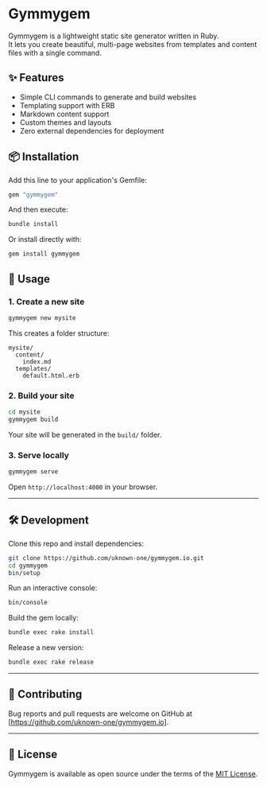 # Gymmygem

Gymmygem is a lightweight static site generator written in Ruby.  
It lets you create beautiful, multi-page websites from templates and content files with a single command.

## ✨ Features

- Simple CLI commands to generate and build websites
- Templating support with ERB
- Markdown content support
- Custom themes and layouts
- Zero external dependencies for deployment

## 📦 Installation

Add this line to your application's Gemfile:

```ruby
gem "gymmygem"
````

And then execute:

```bash
bundle install
```

Or install directly with:

```bash
gem install gymmygem
```

## 🚀 Usage

### 1. Create a new site

```bash
gymmygem new mysite
```

This creates a folder structure:

```
mysite/
  content/
    index.md
  templates/
    default.html.erb
```

### 2. Build your site

```bash
cd mysite
gymmygem build
```

Your site will be generated in the `build/` folder.

### 3. Serve locally

```bash
gymmygem serve
```

Open `http://localhost:4000` in your browser.

---

## 🛠 Development

Clone this repo and install dependencies:

```bash
git clone https://github.com/uknown-one/gymmygem.io.git
cd gymmygem
bin/setup
```

Run an interactive console:

```bash
bin/console
```

Build the gem locally:

```bash
bundle exec rake install
```

Release a new version:

```bash
bundle exec rake release
```

---

## 🤝 Contributing

Bug reports and pull requests are welcome on GitHub at [https://github.com/uknown-one/gymmygem.io].

---

## 📄 License

Gymmygem is available as open source under the terms of the [MIT License](https://opensource.org/licenses/MIT).


